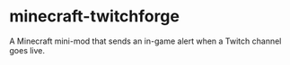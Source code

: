 # minecraft-twitchforge
A Minecraft mini-mod that sends an in-game alert when a Twitch channel goes live.
